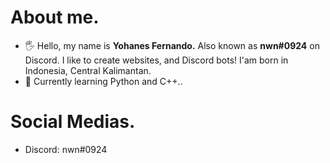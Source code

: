 # About me.
- 🖐 Hello, my name is **Yohanes Fernando.** Also known as **nwn#0924** on Discord. I like to create websites, and Discord bots! I'am born in Indonesia, Central Kalimantan.
- 🌱 Currently learning Python and C++..
# Social Medias.
- Discord: nwn#0924
